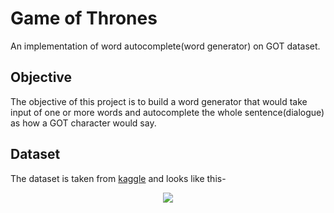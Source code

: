 # Game of Thrones
An implementation of word autocomplete(word generator) on GOT dataset.

## Objective

The objective of this project is to build a word generator that would take input of one or more words and autocomplete the whole sentence(dialogue) as how a GOT character would say.

## Dataset

The dataset is taken from [kaggle](https://www.kaggle.com/anderfj/game-of-thrones-series-scripts-breakdowns/version/2) and looks like this-

<p align="center">
 <img src="https://i.imgur.com/LnsBlsu.png" />
</p>

